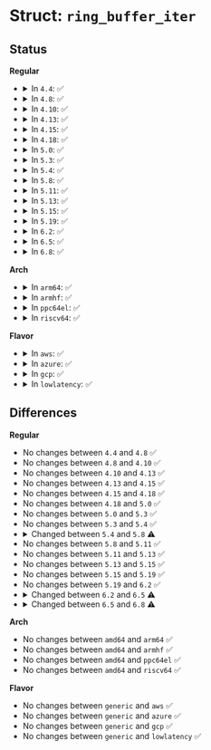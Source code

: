 # Struct: <code>ring_buffer_iter</code>

## Status
<b>Regular</b>
<ul>
<li>
<details>
<summary>In <code>4.4</code>: ✅</summary>

```c
struct ring_buffer_iter {
    struct ring_buffer_per_cpu *cpu_buffer;
    long unsigned int head;
    struct buffer_page *head_page;
    struct buffer_page *cache_reader_page;
    long unsigned int cache_read;
    u64 read_stamp;
};
```
</details>
</li>
<li>
<details>
<summary>In <code>4.8</code>: ✅</summary>

```c
struct ring_buffer_iter {
    struct ring_buffer_per_cpu *cpu_buffer;
    long unsigned int head;
    struct buffer_page *head_page;
    struct buffer_page *cache_reader_page;
    long unsigned int cache_read;
    u64 read_stamp;
};
```
</details>
</li>
<li>
<details>
<summary>In <code>4.10</code>: ✅</summary>

```c
struct ring_buffer_iter {
    struct ring_buffer_per_cpu *cpu_buffer;
    long unsigned int head;
    struct buffer_page *head_page;
    struct buffer_page *cache_reader_page;
    long unsigned int cache_read;
    u64 read_stamp;
};
```
</details>
</li>
<li>
<details>
<summary>In <code>4.13</code>: ✅</summary>

```c
struct ring_buffer_iter {
    struct ring_buffer_per_cpu *cpu_buffer;
    long unsigned int head;
    struct buffer_page *head_page;
    struct buffer_page *cache_reader_page;
    long unsigned int cache_read;
    u64 read_stamp;
};
```
</details>
</li>
<li>
<details>
<summary>In <code>4.15</code>: ✅</summary>

```c
struct ring_buffer_iter {
    struct ring_buffer_per_cpu *cpu_buffer;
    long unsigned int head;
    struct buffer_page *head_page;
    struct buffer_page *cache_reader_page;
    long unsigned int cache_read;
    u64 read_stamp;
};
```
</details>
</li>
<li>
<details>
<summary>In <code>4.18</code>: ✅</summary>

```c
struct ring_buffer_iter {
    struct ring_buffer_per_cpu *cpu_buffer;
    long unsigned int head;
    struct buffer_page *head_page;
    struct buffer_page *cache_reader_page;
    long unsigned int cache_read;
    u64 read_stamp;
};
```
</details>
</li>
<li>
<details>
<summary>In <code>5.0</code>: ✅</summary>

```c
struct ring_buffer_iter {
    struct ring_buffer_per_cpu *cpu_buffer;
    long unsigned int head;
    struct buffer_page *head_page;
    struct buffer_page *cache_reader_page;
    long unsigned int cache_read;
    u64 read_stamp;
};
```
</details>
</li>
<li>
<details>
<summary>In <code>5.3</code>: ✅</summary>

```c
struct ring_buffer_iter {
    struct ring_buffer_per_cpu *cpu_buffer;
    long unsigned int head;
    struct buffer_page *head_page;
    struct buffer_page *cache_reader_page;
    long unsigned int cache_read;
    u64 read_stamp;
};
```
</details>
</li>
<li>
<details>
<summary>In <code>5.4</code>: ✅</summary>

```c
struct ring_buffer_iter {
    struct ring_buffer_per_cpu *cpu_buffer;
    long unsigned int head;
    struct buffer_page *head_page;
    struct buffer_page *cache_reader_page;
    long unsigned int cache_read;
    u64 read_stamp;
};
```
</details>
</li>
<li>
<details>
<summary>In <code>5.8</code>: ✅</summary>

```c
struct ring_buffer_iter {
    struct ring_buffer_per_cpu *cpu_buffer;
    long unsigned int head;
    long unsigned int next_event;
    struct buffer_page *head_page;
    struct buffer_page *cache_reader_page;
    long unsigned int cache_read;
    u64 read_stamp;
    u64 page_stamp;
    struct ring_buffer_event *event;
    int missed_events;
};
```
</details>
</li>
<li>
<details>
<summary>In <code>5.11</code>: ✅</summary>

```c
struct ring_buffer_iter {
    struct ring_buffer_per_cpu *cpu_buffer;
    long unsigned int head;
    long unsigned int next_event;
    struct buffer_page *head_page;
    struct buffer_page *cache_reader_page;
    long unsigned int cache_read;
    u64 read_stamp;
    u64 page_stamp;
    struct ring_buffer_event *event;
    int missed_events;
};
```
</details>
</li>
<li>
<details>
<summary>In <code>5.13</code>: ✅</summary>

```c
struct ring_buffer_iter {
    struct ring_buffer_per_cpu *cpu_buffer;
    long unsigned int head;
    long unsigned int next_event;
    struct buffer_page *head_page;
    struct buffer_page *cache_reader_page;
    long unsigned int cache_read;
    u64 read_stamp;
    u64 page_stamp;
    struct ring_buffer_event *event;
    int missed_events;
};
```
</details>
</li>
<li>
<details>
<summary>In <code>5.15</code>: ✅</summary>

```c
struct ring_buffer_iter {
    struct ring_buffer_per_cpu *cpu_buffer;
    long unsigned int head;
    long unsigned int next_event;
    struct buffer_page *head_page;
    struct buffer_page *cache_reader_page;
    long unsigned int cache_read;
    u64 read_stamp;
    u64 page_stamp;
    struct ring_buffer_event *event;
    int missed_events;
};
```
</details>
</li>
<li>
<details>
<summary>In <code>5.19</code>: ✅</summary>

```c
struct ring_buffer_iter {
    struct ring_buffer_per_cpu *cpu_buffer;
    long unsigned int head;
    long unsigned int next_event;
    struct buffer_page *head_page;
    struct buffer_page *cache_reader_page;
    long unsigned int cache_read;
    u64 read_stamp;
    u64 page_stamp;
    struct ring_buffer_event *event;
    int missed_events;
};
```
</details>
</li>
<li>
<details>
<summary>In <code>6.2</code>: ✅</summary>

```c
struct ring_buffer_iter {
    struct ring_buffer_per_cpu *cpu_buffer;
    long unsigned int head;
    long unsigned int next_event;
    struct buffer_page *head_page;
    struct buffer_page *cache_reader_page;
    long unsigned int cache_read;
    u64 read_stamp;
    u64 page_stamp;
    struct ring_buffer_event *event;
    int missed_events;
};
```
</details>
</li>
<li>
<details>
<summary>In <code>6.5</code>: ✅</summary>

```c
struct ring_buffer_iter {
    struct ring_buffer_per_cpu *cpu_buffer;
    long unsigned int head;
    long unsigned int next_event;
    struct buffer_page *head_page;
    struct buffer_page *cache_reader_page;
    long unsigned int cache_read;
    long unsigned int cache_pages_removed;
    u64 read_stamp;
    u64 page_stamp;
    struct ring_buffer_event *event;
    int missed_events;
};
```
</details>
</li>
<li>
<details>
<summary>In <code>6.8</code>: ✅</summary>

```c
struct ring_buffer_iter {
    struct ring_buffer_per_cpu *cpu_buffer;
    long unsigned int head;
    long unsigned int next_event;
    struct buffer_page *head_page;
    struct buffer_page *cache_reader_page;
    long unsigned int cache_read;
    long unsigned int cache_pages_removed;
    u64 read_stamp;
    u64 page_stamp;
    struct ring_buffer_event *event;
    size_t event_size;
    int missed_events;
};
```
</details>
</li>
</ul>
<b>Arch</b>
<ul>
<li>
<details>
<summary>In <code>arm64</code>: ✅</summary>

```c
struct ring_buffer_iter {
    struct ring_buffer_per_cpu *cpu_buffer;
    long unsigned int head;
    struct buffer_page *head_page;
    struct buffer_page *cache_reader_page;
    long unsigned int cache_read;
    u64 read_stamp;
};
```
</details>
</li>
<li>
<details>
<summary>In <code>armhf</code>: ✅</summary>

```c
struct ring_buffer_iter {
    struct ring_buffer_per_cpu *cpu_buffer;
    long unsigned int head;
    struct buffer_page *head_page;
    struct buffer_page *cache_reader_page;
    long unsigned int cache_read;
    u64 read_stamp;
};
```
</details>
</li>
<li>
<details>
<summary>In <code>ppc64el</code>: ✅</summary>

```c
struct ring_buffer_iter {
    struct ring_buffer_per_cpu *cpu_buffer;
    long unsigned int head;
    struct buffer_page *head_page;
    struct buffer_page *cache_reader_page;
    long unsigned int cache_read;
    u64 read_stamp;
};
```
</details>
</li>
<li>
<details>
<summary>In <code>riscv64</code>: ✅</summary>

```c
struct ring_buffer_iter {
    struct ring_buffer_per_cpu *cpu_buffer;
    long unsigned int head;
    struct buffer_page *head_page;
    struct buffer_page *cache_reader_page;
    long unsigned int cache_read;
    u64 read_stamp;
};
```
</details>
</li>
</ul>
<b>Flavor</b>
<ul>
<li>
<details>
<summary>In <code>aws</code>: ✅</summary>

```c
struct ring_buffer_iter {
    struct ring_buffer_per_cpu *cpu_buffer;
    long unsigned int head;
    struct buffer_page *head_page;
    struct buffer_page *cache_reader_page;
    long unsigned int cache_read;
    u64 read_stamp;
};
```
</details>
</li>
<li>
<details>
<summary>In <code>azure</code>: ✅</summary>

```c
struct ring_buffer_iter {
    struct ring_buffer_per_cpu *cpu_buffer;
    long unsigned int head;
    struct buffer_page *head_page;
    struct buffer_page *cache_reader_page;
    long unsigned int cache_read;
    u64 read_stamp;
};
```
</details>
</li>
<li>
<details>
<summary>In <code>gcp</code>: ✅</summary>

```c
struct ring_buffer_iter {
    struct ring_buffer_per_cpu *cpu_buffer;
    long unsigned int head;
    struct buffer_page *head_page;
    struct buffer_page *cache_reader_page;
    long unsigned int cache_read;
    u64 read_stamp;
};
```
</details>
</li>
<li>
<details>
<summary>In <code>lowlatency</code>: ✅</summary>

```c
struct ring_buffer_iter {
    struct ring_buffer_per_cpu *cpu_buffer;
    long unsigned int head;
    struct buffer_page *head_page;
    struct buffer_page *cache_reader_page;
    long unsigned int cache_read;
    u64 read_stamp;
};
```
</details>
</li>
</ul>

## Differences
<b>Regular</b>
<ul>
<li>
No changes between <code>4.4</code> and <code>4.8</code> ✅
</li>
<li>
No changes between <code>4.8</code> and <code>4.10</code> ✅
</li>
<li>
No changes between <code>4.10</code> and <code>4.13</code> ✅
</li>
<li>
No changes between <code>4.13</code> and <code>4.15</code> ✅
</li>
<li>
No changes between <code>4.15</code> and <code>4.18</code> ✅
</li>
<li>
No changes between <code>4.18</code> and <code>5.0</code> ✅
</li>
<li>
No changes between <code>5.0</code> and <code>5.3</code> ✅
</li>
<li>
No changes between <code>5.3</code> and <code>5.4</code> ✅
</li>
<li>
<details>
<summary>Changed between <code>5.4</code> and <code>5.8</code> ⚠️</summary>
<ul>
<li>
<b>Field added. </b>
<code>long unsigned int next_event</code>
</li>
<li>
<b>Field added. </b>
<code>u64 page_stamp</code>
</li>
<li>
<b>Field added. </b>
<code>struct ring_buffer_event *event</code>
</li>
<li>
<b>Field added. </b>
<code>int missed_events</code>
</li>
</ul>
</details>
</li>
<li>
No changes between <code>5.8</code> and <code>5.11</code> ✅
</li>
<li>
No changes between <code>5.11</code> and <code>5.13</code> ✅
</li>
<li>
No changes between <code>5.13</code> and <code>5.15</code> ✅
</li>
<li>
No changes between <code>5.15</code> and <code>5.19</code> ✅
</li>
<li>
No changes between <code>5.19</code> and <code>6.2</code> ✅
</li>
<li>
<details>
<summary>Changed between <code>6.2</code> and <code>6.5</code> ⚠️</summary>
<ul>
<li>
<b>Field added. </b>
<code>long unsigned int cache_pages_removed</code>
</li>
</ul>
</details>
</li>
<li>
<details>
<summary>Changed between <code>6.5</code> and <code>6.8</code> ⚠️</summary>
<ul>
<li>
<b>Field added. </b>
<code>size_t event_size</code>
</li>
</ul>
</details>
</li>
</ul>
<b>Arch</b>
<ul>
<li>
No changes between <code>amd64</code> and <code>arm64</code> ✅
</li>
<li>
No changes between <code>amd64</code> and <code>armhf</code> ✅
</li>
<li>
No changes between <code>amd64</code> and <code>ppc64el</code> ✅
</li>
<li>
No changes between <code>amd64</code> and <code>riscv64</code> ✅
</li>
</ul>
<b>Flavor</b>
<ul>
<li>
No changes between <code>generic</code> and <code>aws</code> ✅
</li>
<li>
No changes between <code>generic</code> and <code>azure</code> ✅
</li>
<li>
No changes between <code>generic</code> and <code>gcp</code> ✅
</li>
<li>
No changes between <code>generic</code> and <code>lowlatency</code> ✅
</li>
</ul>
